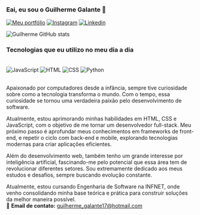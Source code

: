 ### Eai, eu sou o Guilherme Galante 🤙

[![Meu portfólio](https://img.shields.io/badge/website-000000?style=for-the-badge&logo=About.me&logoColor=white)](https://portfolio-pessoal-infnet.vercel.app/) [![Instagram](https://img.shields.io/badge/Instagram-E4405F?style=for-the-badge&logo=instagram&logoColor=white)](https://www.instagram.com/guilherme_galante17/)
[![Linkedin](https://img.shields.io/badge/LinkedIn-0077B5?style=for-the-badge&logo=linkedin&logoColor=white)](https://www.linkedin.com/in/guilherme-galante-368365299/)

![Guilherme GitHub stats](https://github-readme-stats.vercel.app/api?username=GuilhermeGalante&show_icons=true&theme=onedark)

### Tecnologias que eu utilizo no meu dia a dia  

<div style="display: inline_block"><br/>
    <img align="center" alt="JavaScript" src="https://img.shields.io/badge/JavaScript-F7DF1E?style=for-the-badge&logo=javascript&logoColor=black"/>
    <img align="center" alt="HTML" src="https://img.shields.io/badge/HTML-E34F26?style=for-the-badge&logo=html5&logoColor=white"/>
    <img align="center" alt="CSS" src="https://img.shields.io/badge/CSS-1572B6?style=for-the-badge&logo=css3&logoColor=white"/>
    <img align="center" alt="Python" src="https://img.shields.io/badge/Python-3776AB?style=for-the-badge&logo=python&logoColor=white"/>
</div>  

<br/>

Apaixonado por computadores desde a infância, sempre tive curiosidade sobre como a tecnologia transforma o mundo. Com o tempo, essa curiosidade se tornou uma verdadeira paixão pelo desenvolvimento de software.

Atualmente, estou aprimorando minhas habilidades em HTML, CSS e JavaScript, com o objetivo de me tornar um desenvolvedor full-stack. Meu próximo passo é aprofundar meus conhecimentos em frameworks de front-end, e repetir o ciclo com back-end e mobile, explorando tecnologias modernas para criar aplicações eficientes.

Além do desenvolvimento web, também tenho um grande interesse por inteligência artificial, fascinando-me pelo potencial que essa área tem de revolucionar diferentes setores. Sou extremamente dedicado aos meus estudos e desafios, sempre buscando evolução constante.

Atualmente, estou cursando Engenharia de Software na INFNET, onde venho consolidando minha base teórica e prática para construir soluções da melhor maneira possível. 
<br/>
📩 **Email de contato:** guilherme_galante17@hotmail.com 



